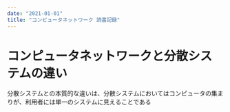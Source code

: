 ```yaml
---
date: "2021-01-01"
title: "コンピュータネットワーク 読書記録"
---
```


# コンピュータネットワークと分散システムの違い
分散システムとの本質的な違いは、分散システムにおいてはコンピュータの集まりが、利用者には単一のシステムに見えることである
